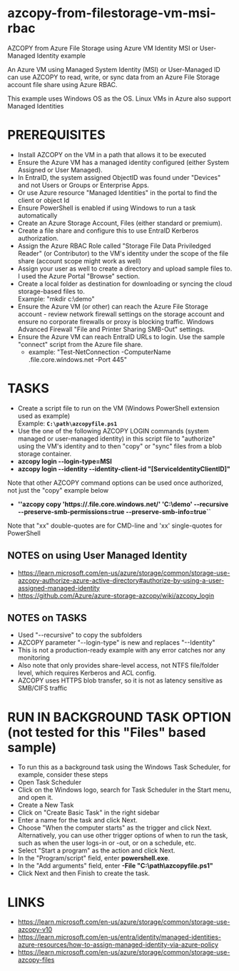 # azcopy-from-filestorage-vm-msi-rbac
AZCOPY from Azure File Storage using Azure VM Identity MSI or User-Managed Identity example

An Azure VM using Managed System Identity (MSI) or User-Managed ID can use AZCOPY to read, write, or sync data from an Azure File Storage account file share using Azure RBAC.   

This example uses Windows OS as the OS.  Linux VMs in Azure also support Managed Identities

# PREREQUISITES
- Install AZCOPY on the VM in a path that allows it to be executed 
- Ensure the Azure VM has a managed identity configured (either System Assigned or User Managed). 
- In EntraID, the system assigned ObjectID was found under "Devices" and not Users or Groups or Enterprise Apps. 
- Or use Azure resource "Managed Identities" in the portal to find the client or object Id
- Ensure PowerShell is enabled if using Windows to run a task automatically
- Create an Azure Storage Account, Files (either standard or premium). 
- Create a file share and configure this to use EntraID Kerberos authorization. 
- Assign the Azure RBAC Role called "Storage File Data Priviledged Reader" (or Contributor) to the VM's identity under the scope of the file share (account scope might work as well)
- Assign your user as well to create a directory and upload sample files to. I used the Azure Portal "Browse" section. 
- Create a local folder as destination for downloading or syncing the cloud storage-based files to.  
        Example:   "mkdir c:\demo"
- Ensure the Azure VM (or other) can reach the Azure File Storage account - review network firewall settings on the storage account and ensure no corporate firewalls or proxy is blocking traffic. Windows Advanced Firewall "File and Printer Sharing SMB-Out" settings. 
- Ensure the Azure VM can reach EntraID URLs to login.  Use the sample "connect" script from the Azure file share. 
   - example:  "Test-NetConnection -ComputerName <storageacctname>.file.core.windows.net -Port 445"

# TASKS
- Create a script file to run on the VM (Windows PowerShell extension used as example)  
    Example:   **``C:\path\azcopyfile.ps1``**
- Use the one of the following AZCOPY LOGIN commands (system managed or user-managed identity) in this script file to "authorize" using the VM's identity and to then "copy" or "sync" files from a blob storage container. 
- **azcopy login --login-type=MSI**
- **azcopy login --identity --identity-client-id "[ServiceIdentityClientID]"**

 Note that other AZCOPY command options can be used once authorized, not just the "copy" example below  
- **''azcopy copy 'https://<storageaccountname>.file.core.windows.net/<directory-path>' 'C:\demo' --recursive --preserve-smb-permissions=true --preserve-smb-info=true``**

Note that "xx" double-quotes are for CMD-line and 'xx' single-quotes for PowerShell


## NOTES on using User Managed Identity
- https://learn.microsoft.com/en-us/azure/storage/common/storage-use-azcopy-authorize-azure-active-directory#authorize-by-using-a-user-assigned-managed-identity
- https://github.com/Azure/azure-storage-azcopy/wiki/azcopy_login


## NOTES on TASKS
- Used "--recursive" to copy the subfolders
- AZCOPY parameter "--login-type" is new and replaces "--Identity"
- This is not a production-ready example with any error catches nor any monitoring
- Also note that only provides share-level access, not NTFS file/folder level, which requires Kerberos and ACL config. 
- AZCOPY uses HTTPS blob transfer, so it is not as latency sensitive as SMB/CIFS traffic

# RUN IN BACKGROUND TASK OPTION  (not tested for this "Files" based sample)
- To run this as a background task using the Windows Task Scheduler, for example, consider these steps
- Open Task Scheduler
- Click on the Windows logo, search for Task Scheduler in the Start menu, and open it.
- Create a New Task
- Click on "Create Basic Task" in the right sidebar  
- Enter a name for the task and click Next.
- Choose "When the computer starts" as the trigger and click Next.  Alternatively, you can use other trigger options of when to run the task, such as when the user logs-in or -out, or on a schedule, etc. 
- Select "Start a program" as the action and click Next.
- In the "Program/script" field, enter **powershell.exe**.
- In the "Add arguments" field, enter **-File "C:\path\azcopyfile.ps1"**
- Click Next and then Finish to create the task.

# LINKS
- https://learn.microsoft.com/en-us/azure/storage/common/storage-use-azcopy-v10 
- https://learn.microsoft.com/en-us/entra/identity/managed-identities-azure-resources/how-to-assign-managed-identity-via-azure-policy
- https://learn.microsoft.com/en-us/azure/storage/common/storage-use-azcopy-files


